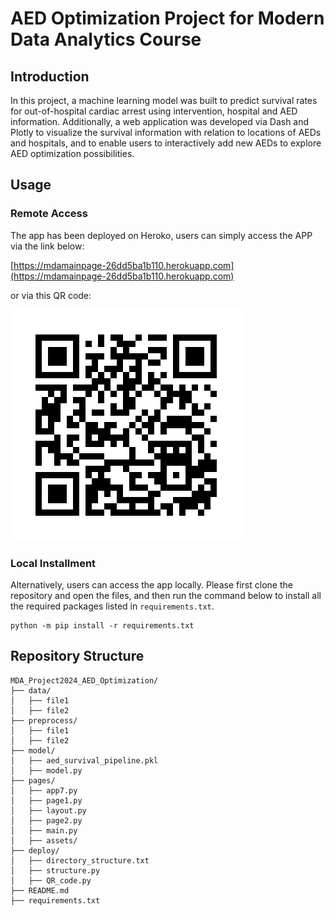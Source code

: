 # AED Optimization Project for Modern Data Analytics Course
## Introduction
In this project, a machine learning model was built to predict survival rates for out-of-hospital cardiac arrest using intervention, hospital and AED information. Additionally, a web application was developed via Dash and Plotly to visualize the survival information with relation to locations of AEDs and hospitals, and to enable users to interactively add new AEDs to explore AED optimization possibilities.
## Usage
### Remote Access
The app has been deployed on Heroko, users can simply access the APP via the link below:

[https://mdamainpage-26dd5ba1b110.herokuapp.com](https://mdamainpage-26dd5ba1b110.herokuapp.com)

or via this QR code:

![QR Code](/pages/assets/heroku_app_qr.png)


### Local Installment
Alternatively, users can access the app locally. Please first clone the repository and open the files, and then run the command below to install all the required packages listed in `requirements.txt`.
```
python -m pip install -r requirements.txt
```
## Repository Structure
```
MDA_Project2024_AED_Optimization/
├── data/
│   ├── file1
│   ├── file2
├── preprocess/
│   ├── file1
│   ├── file2
├── model/
│   ├── aed_survival_pipeline.pkl
│   ├── model.py
├── pages/
│   ├── app7.py
│   ├── page1.py
│   ├── layout.py
│   ├── page2.py
│   ├── main.py
│   ├── assets/
├── deploy/
│   ├── directory_structure.txt
│   ├── structure.py
│   ├── QR_code.py
├── README.md
├── requirements.txt


```
